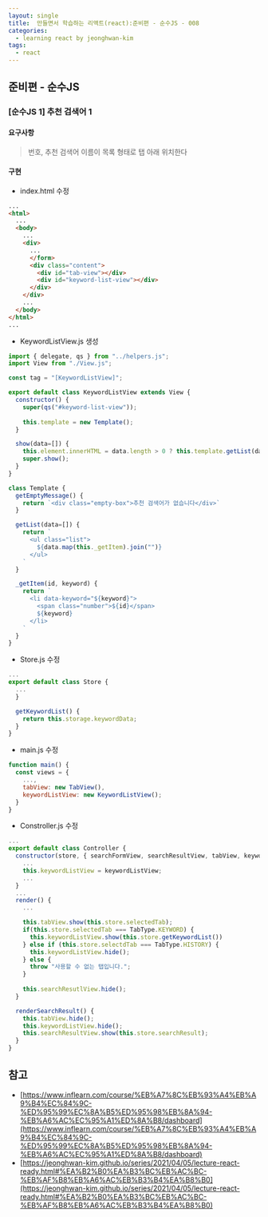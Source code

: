 ```yaml
---
layout: single
title:  만들면서 학습하는 리액트(react):준비편 - 순수JS - 008
categories: 
  - learning react by jeonghwan-kim
tags: 
  - react
---
```


## 준비편 - 순수JS

### [순수JS 1] 추천 검색어 1

#### 요구사항

> 번호, 추천 검색어 이름이 목록 형태로 탭 아래 위치한다

#### 구현

- index.html 수정

```html
...
<html>
  ...
  <body>
    ...
    <div>
      ...
      </form>
      <div class="content">
        <div id="tab-view"></div>
        <div id="keyword-list-view"></div>
      </div>
    </div>
    ...
  </body>
</html>
...
```

- KeywordListView.js 생성

```javascript
import { delegate, qs } from "../helpers.js";
import View from "./View.js";

const tag = "[KeywordListView]";

export default class KeywordListView extends View {
  constructor() {
    super(qs("#keyword-list-view"));
    
    this.template = new Template();
  }

  show(data=[]) {
    this.element.innerHTML = data.length > 0 ? this.template.getList(data) : this.template.getEmptyMessage();
    super.show();
  }
}

class Template {
  getEmptyMessage() {
    return `<div class="empty-box">추천 검색어가 없습니다</div>`
  }

  getList(data=[]) {
    return `
      <ul class="list">
        ${data.map(this._getItem).join("")}
      </ul>
    `
  }

  _getItem(id, keyword) {
    return `
      <li data-keyword="${keyword}">
        <span class="number">${id}</span>
        ${keyword}
      </li>
    `
  }
}
```

- Store.js 수정

```javascript
...
export default class Store {
  ...
  }

  getKeywordList() {
    return this.storage.keywordData;
  }
}
```

- main.js 수정

```javascript
function main() {
  const views = {
    ...,
    tabView: new TabView(),
    keywordListView: new KeywordListView();
  }
}
```

- Constroller.js 수정

```javascript
...
export default class Controller {
  constructor(store, { searchFormView, searchResultView, tabView, keywordListView }) {
    ...
    this.keywordListView = keywordListView;
    ...
  }
  ...
  render() {
    ...

    this.tabView.show(this.store.selectedTab);
    if(this.store.selectedTab === TabType.KEYWORD) {
      this.keywordListView.show(this.store.getKeywordList())
    } else if (this.store.selectdTab === TabType.HISTORY) {
      this.keywordListView.hide();
    } else {
      throw "사용할 수 없는 탭입니다.";
    }
    
    this.searchResutlView.hide();
  }

  renderSearchResult() {
    this.tabView.hide();
    this.keywordListView.hide();
    this.searchResultView.show(this.store.searchResult);
  }
}
```

## 참고
- [https://www.inflearn.com/course/%EB%A7%8C%EB%93%A4%EB%A9%B4%EC%84%9C-%ED%95%99%EC%8A%B5%ED%95%98%EB%8A%94-%EB%A6%AC%EC%95%A1%ED%8A%B8/dashboard](https://www.inflearn.com/course/%EB%A7%8C%EB%93%A4%EB%A9%B4%EC%84%9C-%ED%95%99%EC%8A%B5%ED%95%98%EB%8A%94-%EB%A6%AC%EC%95%A1%ED%8A%B8/dashboard)
- [https://jeonghwan-kim.github.io/series/2021/04/05/lecture-react-ready.html#%EA%B2%B0%EA%B3%BC%EB%AC%BC-%EB%AF%B8%EB%A6%AC%EB%B3%B4%EA%B8%B0](https://jeonghwan-kim.github.io/series/2021/04/05/lecture-react-ready.html#%EA%B2%B0%EA%B3%BC%EB%AC%BC-%EB%AF%B8%EB%A6%AC%EB%B3%B4%EA%B8%B0)